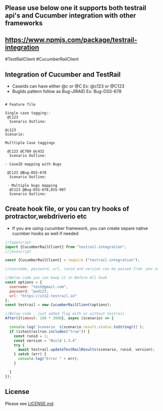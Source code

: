 


## Please use below one it supports both testrail api's and Cucumber integration with other frameworks

## https://www.npmjs.com/package/testrail-integration

#TestRailClient
#CucumberRailClient

## Integration of Cucumber and TestRail


- Caseids can have either @c or @C Ex: @c123 or @C123
- BugIds pattern follow as Bug-JIRAID  Ex: Bug-DSS-678
```text

# Feature file

Single case tagging:-
 @C123
  Scenario Outline: 

@c123
Scenario:

Mulltiple Case taggings

 @C123 @C789 @c432
  Scenario Outline: 

- CaseID mapping with Bugs

 @C123 @Bug-DSS-678
  Scenario Outline: 
  
 - Multiple bugs mapping
  @C123 @Bug-DSS-678,DSS-987
  Scenario Outline: 
```

## Create hook file, or you can try hooks of protractor,webdriverio etc
- If you are using cucumber framework, you can create separe native cucmber hooks as well  if needed

```js
//typescript
import {CucumberRailClient} from "testrail-integration";
//javascript

const {CucumberRailClient} = require ("testrail-integration");

//username, password, url, runid and version can be passed from .env or config or property file

//Below code you can keep it in Before All hook
const options = {
  username: "test@gmail.com",
  password: "pwd123,
  url: "https://in12.testrail.io"
};
const testrail = new CucumberRailClient(options);

//Below code , just added flag with or without testrail
After({timeout: 100 * 3000}, async (scenario) => {

  console.log(`Scenario  ${scenario.result.status.toString()}`);
  if (istestrailrun.includes("true")) {
    const runid = 1;
    const version = "Build 1.3.4"
    try {
      await testrail.updateTestRailResults(scenario, runid, version);
    } catch (err) {
      console.log("Error " + err);
    }

  }
});

```

## License

Please see [LICENSE.md](LICENSE.md).
